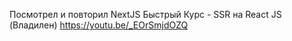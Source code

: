 Посмотрел и повторил 
NextJS Быстрый Курс - SSR на React JS (Владилен)
  https://youtu.be/_EOrSmjdOZQ
